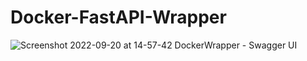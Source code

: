 # Docker-FastAPI-Wrapper
![Screenshot 2022-09-20 at 14-57-42 DockerWrapper - Swagger UI](https://user-images.githubusercontent.com/96529232/191234858-113bc7d7-20c1-48c9-b03f-f37f341adeb5.png)
